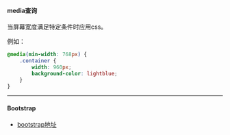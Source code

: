 #### media查询
当屏幕宽度满足特定条件时应用css。

例如：
```css
@media(min-width: 768px) {
    .container {
        width: 960px;
        background-color: lightblue;
    }
}
```

---

#### Bootstrap
- [bootstrap地址](https://v5.bootcss.com/)